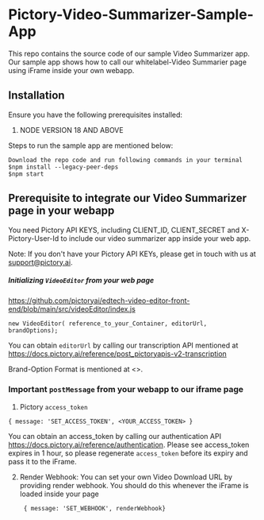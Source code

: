 # Pictory-Video-Summarizer-Sample-App

This repo contains the source code of our sample Video Summarizer app. Our sample app shows how to call our whitelabel-Video Summarier page using iFrame inside your own webapp.

## Installation 
Ensure you have the following prerequisites installed:

1. NODE VERSION 18 AND ABOVE

Steps to run the sample app are mentioned below:
```
Download the repo code and run following commands in your terminal
$npm install --legacy-peer-deps
$npm start
```

## Prerequisite to integrate our Video Summarizer page in your webapp

You need Pictory API KEYS, including CLIENT_ID, CLIENT_SECRET and X-Pictory-User-Id to include our video summarizer app inside your web app.

Note: If you don't have your Pictory API KEYs, please get in touch with us at support@pictory.ai.

##### Initializing `VideoEditor` from your web page

https://github.com/pictoryai/edtech-video-editor-front-end/blob/main/src/videoEditor/index.js

```
new VideoEditor( reference_to_your_Container, editorUrl, brandOptions);
```

You can obtain `editorUrl` by calling our transcription API mentioned at https://docs.pictory.ai/reference/post_pictoryapis-v2-transcription

Brand-Option Format is mentioned at <>.

### Important `postMessage` from your webapp to our iframe page

1. Pictory `access_token`
```
{ message: 'SET_ACCESS_TOKEN', <YOUR_ACCESS_TOKEN> }
```
You can obtain an access_token by calling our authentication API https://docs.pictory.ai/reference/authentication. Please see access_token expires in 1 hour, so please regenerate  `access_token` before its expiry and pass it to the iFrame.

2. Render Webhook: You can set your own Video Download URL by providing render webhook. You should do this whenever the iFrame is loaded inside your page
   ```
    { message: 'SET_WEBHOOK', renderWebhook}    
   ```

